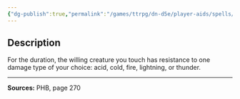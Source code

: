 ```yaml
---
{"dg-publish":true,"permalink":"/games/ttrpg/dn-d5e/player-aids/spells/level-3/protection-from-energy/","tags":["ttrpg/dnd/5e","verbal","somatic","concentration","spell"],"noteIcon":""}
---
```



## Description
For the duration, the willing creature you touch has resistance to one damage type of your choice: acid, cold, fire, lightning, or thunder.

---

**Sources:** PHB, page 270
